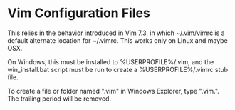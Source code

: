 Vim Configuration Files
=======================

This relies in the behavior introduced in Vim 7.3, in which ~/.vim/vimrc is 
a default alternate location for ~/.vimrc. This works only on Linux and maybe 
OSX.

On Windows, this must be installed to %USERPROFILE%/.vim, and the 
win\_install.bat script must be run to create a %USERPROFILE%/.vimrc stub file.

To create a file or folder named ".vim" in Windows Explorer, type ".vim.". The 
trailing period will be removed.
